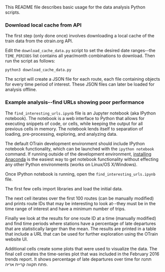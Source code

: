 This README file describes basic usage for the data analysis Python scripts. 

### Download local cache from API

The first step (only done once) involves downloading a local cache of the train data from the otrain.org API.

Edit the `download_cache_data.py` script to set the desired date ranges--the `TIME_PERIODS` list contains all year/month combinations to download. Then run the script as follows:

```
python3 download_cache_data.py
```

The script will create a JSON file for each route, each file containing objects for every time period of interest. These JSON files can later be loaded for analysis offline.

### Example analysis--find URLs showing poor performance

The `find_interesting_urls.ipynb` file is an Jupyter notebook (aka IPython notebook). The notebook is a web interface to Python that allows for executing snippets of code, or cells, while keeping the output for all previous cells in memory. The notebook lends itself to separation of loading, pre-processing, exploring, and analyzing data.

The default OTrain development environment should include IPython notebook functionality, which can be launched with the `ipython notebook` command. If running outside of the development environment, [installing Anaconda](https://www.continuum.io/downloads) is the easiest way to get notebook functionality without effecting any other Python environments (works on Linux/OS X/Windows).

Once IPython notebook is running, open the `find_interesting_urls.ipynb` file.

The first few cells import libraries and load the initial data.

The next cell iterates over the first 100 routes (can be manually modified) and prints route IDs that may be interesting to look at--they must be in the time range of interest and have a minimum number of trips.

Finally we look at the results for one route ID at a time (manually modified) and find time periods where stations have a percentage of late departures that are statistically larger than the mean. The results are printed in a table that include a URL that can be used for further exploration using the OTrain website UI.

Additional cells create some plots that were used to visualize the data. The final cell creates the time-series plot that was included in the February 2016 trends report. It shows percentage of late departures over time for תחנה פתח תקווה קריית אריה.